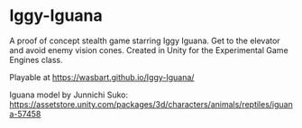 # Iggy-Iguana
A proof of concept stealth game starring Iggy Iguana.
Get to the elevator and avoid enemy vision cones.
Created in Unity for the Experimental Game Engines class.

Playable at https://wasbart.github.io/Iggy-Iguana/

Iguana model by Junnichi Suko: https://assetstore.unity.com/packages/3d/characters/animals/reptiles/iguana-57458
